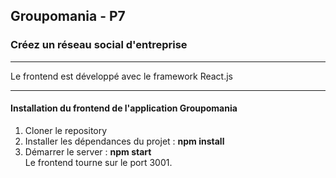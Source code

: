 ## Groupomania - P7 
### Créez un réseau social d'entreprise
___
Le frontend est développé avec le framework React.js
___
#### Installation du frontend de l'application Groupomania

1. Cloner le repository
2. Installer les dépendances du projet : **npm install**
3. Démarrer le server : **npm start**  
Le frontend tourne sur le port 3001.
